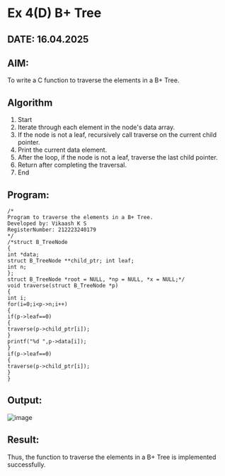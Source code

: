 # Ex 4(D) B+ Tree
## DATE: 16.04.2025
## AIM:
To write a C function to traverse the elements in a B+ Tree.

## Algorithm
1. Start
2. Iterate through each element in the node's data array.
3. If the node is not a leaf, recursively call traverse on the current child pointer.
4. Print the current data element.
5. After the loop, if the node is not a leaf, traverse the last child pointer.
6. Return after completing the traversal.
7. End   

## Program:
```
/*
Program to traverse the elements in a B+ Tree.
Developed by: Vikaash K S 
RegisterNumber: 212223240179
*/
/*struct B_TreeNode
{
int *data;
struct B_TreeNode **child_ptr; int leaf;
int n;
};
struct B_TreeNode *root = NULL, *np = NULL, *x = NULL;*/
void traverse(struct B_TreeNode *p)
{
int i;
for(i=0;i<p->n;i++)
{
if(p->leaf==0)
{
traverse(p->child_ptr[i]);
}
printf("%d ",p->data[i]);
}
if(p->leaf==0)
{
traverse(p->child_ptr[i]);
}
}
```

## Output:
![image](https://github.com/user-attachments/assets/0d0c78a5-8534-43d2-9dda-28bb78b92af2)



## Result:
Thus, the function to traverse the elements in a B+ Tree is implemented successfully.
